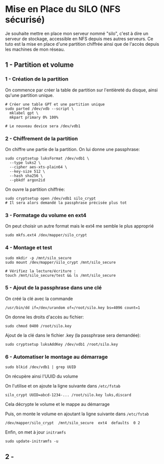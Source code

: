 # Mise en Place du SILO (NFS sécurisé)

Je souhaite mettre en place mon serveur nommé "silo", c'est à dire un serveur de stockage, accessible en NFS depuis mes autres serveurs. Ce tuto est la mise en place d'une partition chiffrée ainsi que de l'accès depuis les machines de mon réseau.

## 1 - Partition et volume

### 1 - Création de la partition

On commence par créer la table de partition sur l'entièreté du disque, ainsi qu'une partition unique.

```
# Créer une table GPT et une partition unique
sudo parted /dev/vdb --script \
  mklabel gpt \
  mkpart primary 0% 100%

# Le nouveau device sera /dev/vdb1
```



### 2 - Chiffrement de la partition



On chiffre une partie de la partition. On lui donne une passphrase:

```
sudo cryptsetup luksFormat /dev/vdb1 \
  --type luks2 \
  --cipher aes-xts-plain64 \
  --key-size 512 \
  --hash sha256 \
  --pbkdf argon2id

```

On ouvre la partition chiffrée:

```
sudo cryptsetup open /dev/vdb1 silo_crypt
# Il sera alors demandé la passphrase précisée plus tot
```

### 3 - Formatage du volume en ext4

On peut choisir un autre format mais le ext4 me semble le plus approprié

```
sudo mkfs.ext4 /dev/mapper/silo_crypt
```

### 4 - Montage et test

```
sudo mkdir -p /mnt/silo_secure
sudo mount /dev/mapper/silo_crypt /mnt/silo_secure

# Vérifiez la lecture/écriture :
touch /mnt/silo_secure/test && ls /mnt/silo_secure
```





### 5 - Ajout de la passphrase dans une clé

On créé la clé avec la commande

```
/usr/bin/dd if=/dev/urandom of=/root/silo.key bs=4096 count=1
```

On donne les droits d'accès au fichier:

```
sudo chmod 0400 /root/silo.key
```

Ajout de la clé dans le fichier .key (la passphrase sera demandée):

```
sudo cryptsetup luksAddKey /dev/vdb1 /root/silo.key
```



### 6 - Automatiser le montage au démarrage

```
sudo blkid /dev/vdb1 | grep UUID
```

On récupère ainsi l'UUID du volume

On l'utilise et on ajoute la ligne suivante dans `/etc/fstab`

```
silo_crypt UUID=abcd-1234-... /root/silo.key luks,discard
```

Cela décrypte le volume et le mappe au démarrage



Puis, on monte le volume en ajoutant la ligne suivante dans `/etc/fstab`&#x20;

```
/dev/mapper/silo_crypt  /mnt/silo_secure  ext4  defaults  0 2
```



Enfin, on met à jour `initramfs`

`sudo update-initramfs -u`





## 2 -&#x20;
